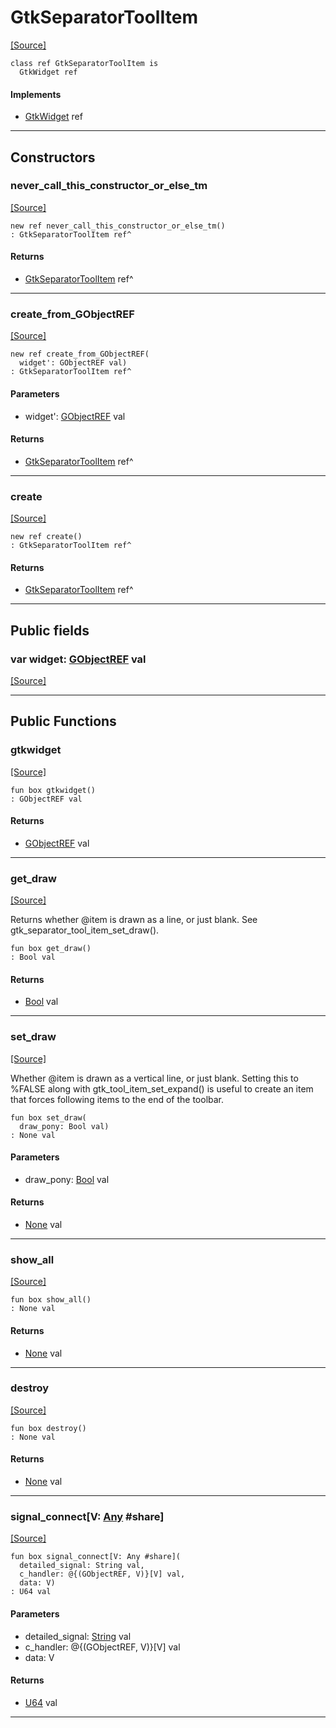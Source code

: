 # GtkSeparatorToolItem
<span class="source-link">[[Source]](src/gtk3/GtkSeparatorToolItem.md#L6)</span>
```pony
class ref GtkSeparatorToolItem is
  GtkWidget ref
```

#### Implements

* [GtkWidget](gtk3-GtkWidget.md) ref

---

## Constructors

### never_call_this_constructor_or_else_tm
<span class="source-link">[[Source]](src/gtk3/GtkSeparatorToolItem.md#L10)</span>


```pony
new ref never_call_this_constructor_or_else_tm()
: GtkSeparatorToolItem ref^
```

#### Returns

* [GtkSeparatorToolItem](gtk3-GtkSeparatorToolItem.md) ref^

---

### create_from_GObjectREF
<span class="source-link">[[Source]](src/gtk3/GtkSeparatorToolItem.md#L13)</span>


```pony
new ref create_from_GObjectREF(
  widget': GObjectREF val)
: GtkSeparatorToolItem ref^
```
#### Parameters

*   widget': [GObjectREF](gtk3-..-gobject-GObjectREF.md) val

#### Returns

* [GtkSeparatorToolItem](gtk3-GtkSeparatorToolItem.md) ref^

---

### create
<span class="source-link">[[Source]](src/gtk3/GtkSeparatorToolItem.md#L17)</span>


```pony
new ref create()
: GtkSeparatorToolItem ref^
```

#### Returns

* [GtkSeparatorToolItem](gtk3-GtkSeparatorToolItem.md) ref^

---

## Public fields

### var widget: [GObjectREF](gtk3-..-gobject-GObjectREF.md) val
<span class="source-link">[[Source]](src/gtk3/GtkSeparatorToolItem.md#L7)</span>



---

## Public Functions

### gtkwidget
<span class="source-link">[[Source]](src/gtk3/GtkSeparatorToolItem.md#L9)</span>


```pony
fun box gtkwidget()
: GObjectREF val
```

#### Returns

* [GObjectREF](gtk3-..-gobject-GObjectREF.md) val

---

### get_draw
<span class="source-link">[[Source]](src/gtk3/GtkSeparatorToolItem.md#L21)</span>


Returns whether @item is drawn as a line, or just blank.
See gtk_separator_tool_item_set_draw().


```pony
fun box get_draw()
: Bool val
```

#### Returns

* [Bool](builtin-Bool.md) val

---

### set_draw
<span class="source-link">[[Source]](src/gtk3/GtkSeparatorToolItem.md#L28)</span>


Whether @item is drawn as a vertical line, or just blank.
Setting this to %FALSE along with gtk_tool_item_set_expand() is useful
to create an item that forces following items to the end of the toolbar.


```pony
fun box set_draw(
  draw_pony: Bool val)
: None val
```
#### Parameters

*   draw_pony: [Bool](builtin-Bool.md) val

#### Returns

* [None](builtin-None.md) val

---

### show_all
<span class="source-link">[[Source]](src/gtk3/GtkWidget.md#L4)</span>


```pony
fun box show_all()
: None val
```

#### Returns

* [None](builtin-None.md) val

---

### destroy
<span class="source-link">[[Source]](src/gtk3/GtkWidget.md#L7)</span>


```pony
fun box destroy()
: None val
```

#### Returns

* [None](builtin-None.md) val

---

### signal_connect\[V: [Any](builtin-Any.md) #share\]
<span class="source-link">[[Source]](src/gtk3/GtkWidget.md#L10)</span>


```pony
fun box signal_connect[V: Any #share](
  detailed_signal: String val,
  c_handler: @{(GObjectREF, V)}[V] val,
  data: V)
: U64 val
```
#### Parameters

*   detailed_signal: [String](builtin-String.md) val
*   c_handler: @{(GObjectREF, V)}[V] val
*   data: V

#### Returns

* [U64](builtin-U64.md) val

---

